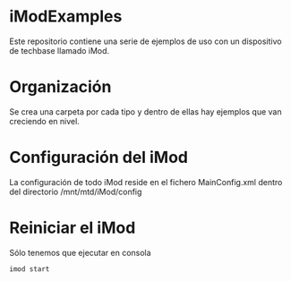 iModExamples
============

Este repositorio contiene una serie de ejemplos de uso con un dispositivo de techbase llamado iMod.

# Organización

Se crea una carpeta por cada tipo y dentro de ellas hay ejemplos que van creciendo en nivel.

# Configuración del iMod

La configuración de todo iMod reside en el fichero MainConfig.xml dentro del directorio /mnt/mtd/iMod/config

# Reiniciar el iMod

Sólo tenemos que ejecutar en consola

```
imod start
```